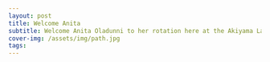 ```yaml
---
layout: post
title: Welcome Anita
subtitle: Welcome Anita Oladunni to her rotation here at the Akiyama Lab! We are excited to have you join our team!
cover-img: /assets/img/path.jpg
tags: 
---
```

